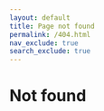 ```yaml
---
layout: default
title: Page not found
permalink: /404.html
nav_exclude: true
search_exclude: true
---
```


# Not found